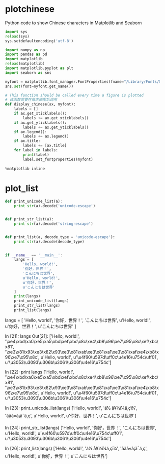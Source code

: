 # plotchinese
Python code to show Chinese characters in Matplotlib and Seaborn

```python
import sys
reload(sys)
sys.setdefaultencoding('utf-8')

import numpy as np
import pandas as pd
import matplotlib
reload(matplotlib)
import matplotlib.pyplot as plt
import seaborn as sns

myfont = matplotlib.font_manager.FontProperties(fname="/Library/Fonts/Songti.ttc")
sns.set(font=myfont.get_name())

# This function should be called every time a figure is plotted
# 该函数需要在每次画图后调用
def display_chinese(ax, myfont):
    labels = []
    if ax.get_xticklabels():
        labels += ax.get_xticklabels()
    if ax.get_yticklabels():
        labels += ax.get_yticklabels()
    if ax.legend():
        labels += ax.legend()
    if ax.title:
        labels += [ax.title]
    for label in labels: 
        print(label)
        label.set_fontproperties(myfont) 
        
%matplotlib inline
```

# plot_list
```python
def print_unicode_list(a):
    print str(a).decode('unicode-escape')


def print_str_list(a):
    print str(a).decode('string-escape')


def print_list(a, decode_type = 'unicode-escape'):
	print str(a).decode(decode_type)

    
if __name__ == '__main__':
	langs = [
		'Hello, world!',
		'你好，世界！',
		'こんにちは世界',
		u'Hello, world!',
		u'你好，世界！',
		u'こんにちは世界'
	]
	print(langs)
	print_unicode_list(langs)
	print_str_list(langs)
	print_list(langs)
```

langs = [
		'Hello, world!',
		'你好，世界！',
		'こんにちは世界',
		u'Hello, world!',
		u'你好，世界！',
		u'こんにちは世界'
	]

In [21]: langs
Out[21]:
['Hello, world!',
 '\xe4\xbd\xa0\xe5\xa5\xbd\xef\xbc\x8c\xe4\xb8\x96\xe7\x95\x8c\xef\xbc\x81',
 '\xe3\x81\x93\xe3\x82\x93\xe3\x81\xab\xe3\x81\xa1\xe3\x81\xaf\xe4\xb8\x96\xe7\x95\x8c',
 u'Hello, world!',
 u'\u4f60\u597d\uff0c\u4e16\u754c\uff01',
 u'\u3053\u3093\u306b\u3061\u306f\u4e16\u754c']

In [22]: print langs
['Hello, world!', '\xe4\xbd\xa0\xe5\xa5\xbd\xef\xbc\x8c\xe4\xb8\x96\xe7\x95\x8c\xef\xbc\x81', '\xe3\x81\x93\xe3\x82\x93\xe3\x81\xab\xe3\x81\xa1\xe3\x81\xaf\xe4\xb8\x96\xe7\x95\x8c', u'Hello, world!', u'\u4f60\u597d\uff0c\u4e16\u754c\uff01', u'\u3053\u3093\u306b\u3061\u306f\u4e16\u754c']
    
In [23]: print_unicode_list(langs)
['Hello, world!', 'ä½ å¥½ï¼ä¸çï¼', 'ããã«ã¡ã¯ä¸ç', u'Hello, world!', u'你好，世界！', u'こんにちは世界']

In [24]: print_str_list(langs)
['Hello, world!', '你好，世界！', 'こんにちは世界', u'Hello, world!', u'\u4f60\u597d\uff0c\u4e16\u754c\uff01', u'\u3053\u3093\u306b\u3061\u306f\u4e16\u754c']

In [26]: print_list(langs)
['Hello, world!', 'ä½ å¥½ï¼ä¸çï¼', 'ããã«ã¡ã¯ä¸ç', u'Hello, world!', u'你好，世界！', u'こんにちは世界']
